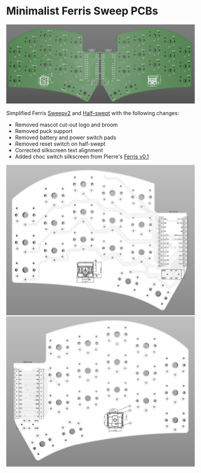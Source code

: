 # Minimalist Ferris Sweep PCBs
![sweepv2_custom](sweepv2_custom.png)

Simplified Ferris [Sweepv2](https://github.com/davidphilipbarr/Sweep/tree/main/Sweepv2) and [Half-swept](https://github.com/davidphilipbarr/Sweep/tree/main/Sweep-half-swept) with the following changes:
* Removed mascot cut-out logo and broom
* Removed puck support
* Removed battery and power switch pads
* Removed reset switch on half-swept
* Corrected silkscreen text alignment
* Added choc switch silkscreen from Pierre's [Ferris v0.1](https://github.com/pierrechevalier83/ferris/tree/main/0.1)


![swept-left](half-swept_custom_left.png)
![swept-right](half-swept_custom_right.png)
